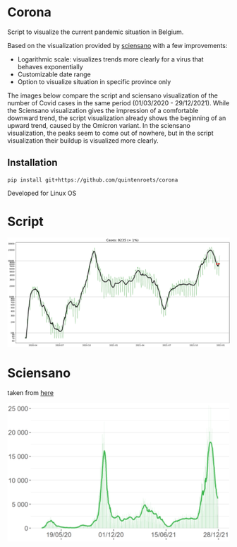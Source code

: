 # Corona

Script to visualize the current pandemic situation in Belgium.

Based on the visualization provided by [sciensano](https://covid-19.sciensano.be/sites/default/files/Covid19/Meest%20recente%20update.pdf) with a few improvements:
* Logarithmic scale: visualizes trends more clearly for a virus that behaves exponentially
* Customizable date range
* Option to visualize situation in specific province only

The images below compare the script and sciensano visualization of the number of Covid cases in the same period (01/03/2020 - 29/12/2021). While the Sciensano visualization gives the impression of a comfortable downward trend, the script visualization already shows the beginning of an upward trend, caused by the Omicron variant. In the sciensano visualization, the peaks seem to come out of nowhere, but in the script visualization their buildup is visualized more clearly.

## Installation

```shell
pip install git+https://github.com/quintenroets/corona
```
Developed for Linux OS

# Script 

![Alt text](examples/out.png?raw=true)

# Sciensano 

taken from [here](http://covid-19.sciensano.be/sites/default/files/Covid19/COVID-19_Daily%20report_20211229%20-%20NL.pdf)

![Alt text](examples/sciensano.png?raw=true)
